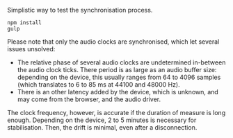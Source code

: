 Simplistic way to test the synchronisation process.

    npm install
    gulp

Please note that only the audio clocks are synchronised, which let
several issues unsolved:

- The relative phase of several audio clocks are undetermined
  in-between the audio clock ticks. There period is as large as an
  audio buffer size: depending on the device, this usually ranges
  from 64 to 4096 samples (which translates to 6 to 85 ms at 44100 and
  48000 Hz).
- There is an other latency added by the device, which is unknown, and
  may come from the browser, and the audio driver.

The clock frequency, however, is accurate if the duration of measure
is long enough. Depending on the device, 2 to 5 minutes is necessary
for stabilisation. Then, the drift is minimal, even after a
disconnection.
